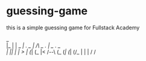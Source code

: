 guessing-game
=============


this is a simple guessing game for Fullstack Academy


  _                                                        
 |_    | |  _ _|_  _.  _ |     /\   _  _.  _|  _  ._ _     
 | |_| | | _>  |_ (_| (_ |<   /--\ (_ (_| (_| (/_ | | | \/ 
                                                        /  
